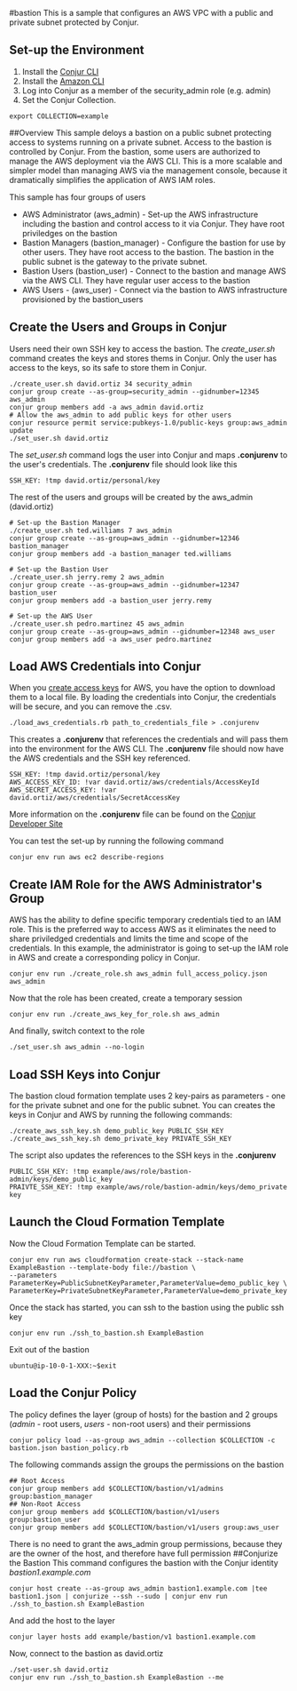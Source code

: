 #bastion
This is a sample that configures an AWS VPC with a public and private subnet protected by Conjur.
## Set-up the Environment
1. Install the [Conjur CLI](https://developer.conjur.net/cli)
2. Install the [Amazon CLI](http://docs.aws.amazon.com/cli/latest/userguide/installing.html)
3. Log into Conjur as a member of the security_admin role (e.g. admin)
4. Set the Conjur Collection.  
```
export COLLECTION=example
```
##Overview
This sample deloys a bastion on a public subnet protecting access to systems running on a private subnet.  Access to the bastion is controlled by Conjur.  From the bastion, some users are authorized to manage the AWS deployment via the AWS CLI.  This is a more scalable and simpler model than managing AWS via the management console, because it dramatically simplifies the application of AWS IAM roles.

This sample has four groups of users
- AWS Administrator (aws_admin) - Set-up the AWS infrastructure including the bastion and control access to it via Conjur.  They have root priviledges on the bastion
- Bastion Managers (bastion_manager) -  Configure the bastion for use by other users.  They have root access to the bastion.
The bastion in the public subnet is the gateway to the private subnet.  
- Bastion Users (bastion_user) - Connect to the bastion and manage AWS via the AWS CLI.  They have regular user access to the bastion
- AWS Users - (aws_user) - Connect via the bastion to AWS infrastructure provisioned by the bastion_users

## Create the Users and Groups in Conjur

Users need their own SSH key to access the bastion.  The *create_user.sh* command creates the keys and stores thems in Conjur.  Only the user has access to the keys, so its safe to store them in Conjur.  
```
./create_user.sh david.ortiz 34 security_admin
conjur group create --as-group=security_admin --gidnumber=12345 aws_admin
conjur group members add -a aws_admin david.ortiz
# Allow the aws_admin to add public keys for other users
conjur resource permit service:pubkeys-1.0/public-keys group:aws_admin update
./set_user.sh david.ortiz
```

The *set_user.sh* command logs the user into Conjur and maps **.conjurenv** to the user's credentials. The **.conjurenv** file should look like this
```
SSH_KEY: !tmp david.ortiz/personal/key
```

The rest of the users and groups will be created by the aws_admin (david.ortiz)
```
# Set-up the Bastion Manager
./create_user.sh ted.williams 7 aws_admin
conjur group create --as-group=aws_admin --gidnumber=12346 bastion_manager
conjur group members add -a bastion_manager ted.williams

# Set-up the Bastion User
./create_user.sh jerry.remy 2 aws_admin
conjur group create --as-group=aws_admin --gidnumber=12347 bastion_user
conjur group members add -a bastion_user jerry.remy

# Set-up the AWS User
./create_user.sh pedro.martinez 45 aws_admin
conjur group create --as-group=aws_admin --gidnumber=12348 aws_user
conjur group members add -a aws_user pedro.martinez
```
## Load AWS Credentials into Conjur
When you [create access keys](http://docs.aws.amazon.com/IAM/latest/UserGuide/id_credentials_access-keys.html#Using_CreateAccessKey) for AWS, you have the option to download them to a local file.  By loading the credentials into Conjur, the credentials will be secure, and you can remove the .csv.
```
./load_aws_credentials.rb path_to_credentials_file > .conjurenv
```
This creates a **.conjurenv** that references the credentials and will pass them into the environment for the AWS CLI. The **.conjurenv** file should now have the AWS credentials and the SSH key referenced.
```
SSH_KEY: !tmp david.ortiz/personal/key
AWS_ACCESS_KEY_ID: !var david.ortiz/aws/credentials/AccessKeyId
AWS_SECRET_ACCESS_KEY: !var david.ortiz/aws/credentials/SecretAccessKey
```
More information on the **.conjurenv** file can be found on the [Conjur Developer Site]( https://developer.conjur.net/reference/tools/utilities/conjurenv)

You can test the set-up by running the following command
```
conjur env run aws ec2 describe-regions
```
## Create IAM Role for the AWS Administrator's Group
AWS has the ability to define specific temporary credentials tied to an IAM role.  This is the preferred way to access AWS as it eliminates the need to share priviledged credentials and limits the time and scope of the credentials. In this example, the administrator is going to set-up the IAM role in AWS and create a corresponding policy in Conjur.

```
conjur env run ./create_role.sh aws_admin full_access_policy.json aws_admin
```
Now that the role has been created, create a temporary session 
```
conjur env run ./create_aws_key_for_role.sh aws_admin
```
And finally, switch context to the role
```
./set_user.sh aws_admin --no-login
```

## Load SSH Keys into Conjur
The bastion cloud formation template uses 2 key-pairs as parameters - one for the private subnet and one for the public subnet.  You can creates the keys in Conjur and AWS by running the following commands:
```
./create_aws_ssh_key.sh demo_public_key PUBLIC_SSH_KEY
./create_aws_ssh_key.sh demo_private_key PRIVATE_SSH_KEY
```
The script also updates the references to the SSH keys in the **.conjurenv**
```
PUBLIC_SSH_KEY: !tmp example/aws/role/bastion-admin/keys/demo_public_key
PRAIVTE_SSH_KEY: !tmp example/aws/role/bastion-admin/keys/demo_private key
```
## Launch the Cloud Formation Template
Now the Cloud Formation Template can be started.  
```
conjur env run aws cloudformation create-stack --stack-name ExampleBastion --template-body file://bastion \
--parameters ParameterKey=PublicSubnetKeyParameter,ParameterValue=demo_public_key \
ParameterKey=PrivateSubnetKeyParameter,ParameterValue=demo_private_key
```
Once the stack has started, you can ssh to the bastion using the public ssh key
```
conjur env run ./ssh_to_bastion.sh ExampleBastion
```
Exit out of the bastion
```
ubuntu@ip-10-0-1-XXX:~$exit
```
## Load the Conjur Policy
The policy defines the layer (group of hosts) for the bastion and 2 groups (*admin* - root users, *users* - non-root users) and their permissions
```
conjur policy load --as-group aws_admin --collection $COLLECTION -c bastion.json bastion_policy.rb
```
The following commands assign the groups the permissions on the bastion
```
## Root Access
conjur group members add $COLLECTION/bastion/v1/admins group:bastion_manager
## Non-Root Access
conjur group members add $COLLECTION/bastion/v1/users group:bastion_user
conjur group members add $COLLECTION/bastion/v1/users group:aws_user
```
There is no need to grant the aws_admin group permissions, because they are the owner of the host, and therefore have full permission
##Conjurize the Bastion
This command configures the bastion with the Conjur identity *bastion1.example.com*
```
conjur host create --as-group aws_admin bastion1.example.com |tee bastion1.json | conjurize --ssh --sudo | conjur env run ./ssh_to_bastion.sh ExampleBastion
```
And add the host to the layer
```
conjur layer hosts add example/bastion/v1 bastion1.example.com
```
Now, connect to the bastion as david.ortiz
```
./set-user.sh david.ortiz
conjur env run ./ssh_to_bastion.sh ExampleBastion --me
```
